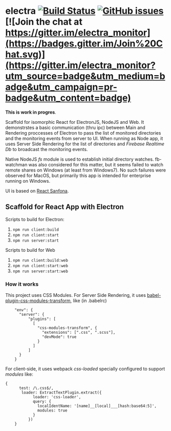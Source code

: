 # electra [![Build Status](https://travis-ci.org/olegkleiman/electra.svg?branch=master)](https://travis-ci.org/olegkleiman/electra) [![GitHub issues](https://img.shields.io/github/issues/olegkleiman/electra.svg)](https://github.com/olegkleiman/electra/issues) [![Join the chat at https://gitter.im/electra_monitor](https://badges.gitter.im/Join%20Chat.svg)](https://gitter.im/electra_monitor?utm_source=badge&utm_medium=badge&utm_campaign=pr-badge&utm_content=badge)

**This is work in progres**. 

Scaffold for isomorphic React for ElectronJS, NodeJS and Web. It demonstrstes a basic communication (thru ipc) between Main and Rendering proccesses of Electron to pass the list of monitored directories and the monitoring events from server to UI. 
When running as Node app, it uses Server Side Rendering for the list of directories and *Firebase Realtime Db* to broadcast the monitoring events.

Native NodeJS *fs* module is used to establish initial directory watches. fb-watchman was also considered for this matter, but it seems failed to watch remote shares on Windows (at least from Windows7). No such failures were observed for MacOS, but primarily this app is intended for enterprise running on Windows. 

UI is based on [React Sanfona](https://github.com/daviferreira/react-sanfona). 

## Scaffold for React App with Electron

Scripts to build for Electron:
1. `npm run client:build`
2. `npm run client:start`
3. `npm run server:start`

Scripts to build for Web
1. `npm run client:build:web`
2. `npm run client:start:web`
3. `npm run server:start:web`

### How it works
This project uses CSS Modules. For Server Side Rendering, it uses [babel-plugin-css-modules-transform](https://github.com/michalkvasnicak/babel-plugin-css-modules-transform), like (in .babelrc)
```
    "env": {
      "server": {
          "plugins": [
            [
              "css-modules-transform", {
                "extensions": [".css", ".scss"],
                "devMode": true
              }
            ]
          ]
      }
    }

```
For client-side, it uses webpack *css-loaded* specially configured to support *modules* like:
```
{
      test: /\.css$/,
       loader: ExtractTextPlugin.extract({
            loader: 'css-loader',
            query: {
              localIdentName: '[name]__[local]___[hash:base64:5]',
              modules: true
            }
          })
    }
```
